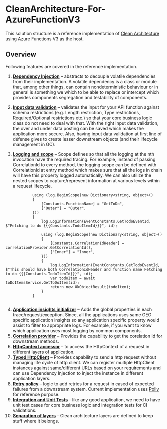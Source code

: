 # CleanArchitecture-For-AzureFunctionV3
This solution structure is a reference implementation of [Clean Architecture](https://blog.cleancoder.com/uncle-bob/2012/08/13/the-clean-architecture.html "Clean Architecture") using Azure Functions V3 as the host.

## Overview
Following features are covered in the reference implementation.

1.	[**Dependency Injection**](https://docs.microsoft.com/en-us/azure/azure-functions/functions-dotnet-dependency-injection) – abstracts to decouple volatile dependencies from their implementation. A volatile dependency is a class or module that, among other things, can contain nondeterministic behaviour or in general is something we which to be able to replace or intercept which provides components segregation and testability of components. 

2.	[**Input data validation**](https://docs.microsoft.com/en-us/aspnet/web-api/overview/formats-and-model-binding/model-validation-in-aspnet-web-api) – validates the input for your API function against schema restrictions (e.g. Length restriction, Type restrictions, Required/Optional restrictions etc.) so that your core business logic class do not need to deal with that. With the right input data validation, the over and under data posting can be saved which makes the application more secure. Also, having input data validation at first line of défense gives to create lesser downstream objects (and their lifecycle management in GC).

3.	[**Logging and scope**](https://docs.microsoft.com/en-us/azure/azure-functions/functions-dotnet-dependency-injection#logging-services) – Scope defines so that all the logging at the nth invocation have the required tracing. For example, instead of passing CorrelationId to every method, the logging scope can be defined with CorrelationId at entry method which makes sure that all the logs in chain will have this property logged automatically. We can also utilize the nested scopes to capture/represent information at various levels within a request lifecycle.

```CSharp
            using (log.BeginScope(new Dictionary<string, object>()
            {
                [Constants.FunctionName] = "GetToDo",
                ["Outer"] = "Outer",
            }))
            {
                log.LogInformation(EventConstants.GetTodoEventId, $"Fetching to do {{{Constants.TodoItemId}}}", id);

                using (log.BeginScope(new Dictionary<string, object>()
                {
                    [Constants.CorrelationIdHeader] = correlationProvider.GetCorrelationId(),
                    ["Inner"] = "Inner",
                }))
                {
                    log.LogInformation(EventConstants.GetTodoEventId, $"This should have both CorrelationIdHeader and function name Fetching to do {{{Constants.TodoItemId}}}", id);
                    var todoItem = await toDoItemsService.GetToDoItem(id);
                    return new OkObjectResult(todoItem);
                }
            }
            
```

4.	[**Application insights initializer**](https://docs.microsoft.com/en-us/azure/azure-monitor/app/api-filtering-sampling#addmodify-properties-itelemetryinitializer) – Adds the global properties in each trace/request/exception. Since, all the applications uses same GEO specific application insights so any application specific property would assist to filter to appropriate logs. For example, if you want to know which application uses most logging by common components.
5.	[**Correlation provider**](https://docs.microsoft.com/en-us/dotnet/api/system.net.http.delegatinghandler?view=netcore-3.1) – Provides the capability to get the corelation Id for downstream methods.
6.	[**HttpContext accessor**](https://docs.microsoft.com/en-us/aspnet/core/fundamentals/http-context?view=aspnetcore-3.1) – to access the HttpContext of a request in different layers of application.
7.	[**Typed HttpClient**](https://docs.microsoft.com/en-us/dotnet/architecture/microservices/implement-resilient-applications/use-httpclientfactory-to-implement-resilient-http-requests) – Provides capability to send a http request without managing life cycle of http client. We can register multiple HttpClient instances against same/different URLs based on your requirements and can use Dependency Injection to inject the instance in different application layers.
8.	[**Retry policy**](https://docs.microsoft.com/en-us/dotnet/architecture/microservices/implement-resilient-applications/implement-http-call-retries-exponential-backoff-polly) – logic to add retries for a request in cased of expected failures from a downstream system. Current implementation uses [Polly](https://github.com/App-vNext/Polly) for reference purpose.
9.	[**Integration and Unit Tests**](https://docs.microsoft.com/en-us/aspnet/core/test/integration-tests?view=aspnetcore-3.1) - like any good application, we need to have unit test cases for core business logic and integration tests for CI validations.
10.	[**Separation of layers**](https://blog.cleancoder.com/uncle-bob/2012/08/13/the-clean-architecture.html) - Clean architecture layers are defined to keep stuff where it belongs.
